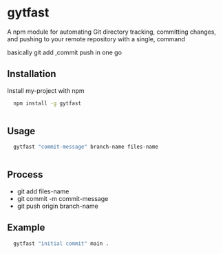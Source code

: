 
# gytfast

A  npm module for automating Git directory tracking, committing changes, and pushing to your remote repository with a single, command

basically git add ,commit push in one go

## Installation

Install my-project with npm

```bash
  npm install -g gytfast
 
```
    
## Usage

```bash
  gytfast "commit-message" branch-name files-name
 
```

## Process

- git add files-name
- git commit -m commit-message
- git push origin branch-name
## Example
```bash
  gytfast "initial commit" main . 
 
```

